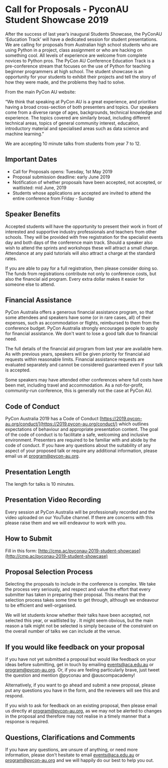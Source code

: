 # Call for Proposals - PyconAU Student Showcase 2019
After the success of last year’s inaugural Students Showcase, the PyConAU ‘Education Track’ will have a dedicated session for student presentations. 
We are calling for proposals from Australian high school students who are using Python in a project, class assignment or who are hacking on something cool. All levels of experience are welcome from complete novices to Python pros. 
The PyCon AU Conference Education Track is a pre-conference stream that focuses on the use of Python for teaching beginner programmers at high school. The student showcase is an opportunity for your students to exhibit their projects and tell the story of how they were made, and the problems they had to solve.

From the main PyCon AU website: 

“We think that speaking at PyCon AU is a great experience, and prioritise having a broad cross-section of both presenters and topics. Our speakers come from a diverse range of ages, backgrounds, technical knowledge and experience. The topics covered are similarly broad, including different technical areas, topics of general community interest, education, introductory material and specialised areas such as data science and machine learning.” 

We are accepting 10 minute talks from students from year 7 to 12. 

## Important Dates
- Call for Proposals opens: Tuesday, 1st May 2019
- Proposal submission deadline: early June 2019
- Notification of whether proposals have been accepted, not accepted, or waitlisted: mid June, 2019
- Students whose applications are accepted are invited to attend the entire conference from Friday - Sunday

## Speaker Benefits
Accepted students will have the opportunity to present their work in front of interested and supportive industry professionals and teachers from other schools. They will be provided with free registration for the specialist events day and both days of the conference main track. Should a speaker also wish to attend the sprints and workshops these will attract a small charge. Attendance at any paid tutorials will also attract a charge at the standard rates.

If you are able to pay for a full registration, then please consider doing so. The funds from registrations contribute not only to conference costs, but also the financial aid program. Every extra dollar makes it easier for someone else to attend.

## Financial Assistance
PyCon Australia offers a generous financial assistance program, so that some attendees and speakers have some (or in rare cases, all) of their expenses, such as accommodation or flights, reimbursed to them from the conference budget. PyCon Australia strongly encourages people to apply for financial assistance. We don't want to lose a good talk due to financial need.

The full details of the financial aid program from last year are available here. As with previous years, speakers will be given priority for financial aid requests within reasonable limits. Financial assistance requests are evaluated separately and cannot be considered guaranteed even if your talk is accepted.

Some speakers may have attended other conferences where full costs have been met, including travel and accommodation. As a not-for-profit, community-run conference, this is generally not the case at PyCon AU. 

## Code of Conduct
PyCon Australia 2019 has a Code of Conduct [https://2019.pycon-au.org/conduct/](https://2019.pycon-au.org/conduct/) which outlines expectations of behaviour and appropriate presentation content. The goal of the code of conduct is to facilitate a safe, welcoming and inclusive environment. Presenters are required to be familiar with and abide by the code of conduct. If you have any questions about the suitability of any aspect of your proposed talk or require any additional information, please email us at [program@pycon-au.org](mailto:program@pycon-au.org).

## Presentation Length
The length for talks is 10 minutes. 

## Presentation Video Recording
Every session at PyCon Australia will be professionally recorded and the video uploaded on our YouTube channel. If there are concerns with this please raise them and we will endeavour to work with you.

## How to Submit
Fill in this form: [http://cmp.ac/pyconau-2019-student-showcase](http://cmp.ac/pyconau-2019-student-showcase)

## Proposal Selection Process
Selecting the proposals to include in the conference is complex. We take the process very seriously, and respect and value the effort that every submitter has taken in preparing their proposal. This means that the selection process takes some time to get through, although we endeavour to be efficient and well-organised.

We will let students know whether their talks have been accepted, not selected this year, or waitlisted by .
It might seem obvious, but the main reason a talk might not be selected is simply because of the constraint on the overall number of talks we can include at the venue.

## If you would like feedback on your proposal
If you have not yet submitted a proposal but would like feedback on your ideas before submitting, get in touch by emailing events@aca.edu.au or program@pycon-au.org. Or, if you are feeling particularly brave, just tweet the question and mention @pyconau and @auscompacademy!

Alternatively, if you want to go ahead and submit a new proposal, please put any questions you have in the form, and the reviewers will see this and respond.

If you wish to ask for feedback on an existing proposal, then please email us directly at [program@pycon-au.org](mailto:program@pycon-au.org), as we may not be alerted to changes in the proposal and therefore may not realise in a timely manner that a response is required.

## Questions, Clarifications and Comments
If you have any questions, are unsure of anything, or need more information, please don't hesitate to email events@aca.edu.au or [program@pycon-au.org](mailto:program@pycon-au.org) and we will happily do our best to help you out.
